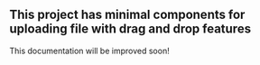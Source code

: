 ## This project has minimal components for uploading file with drag and drop features 
This documentation will be improved soon!
